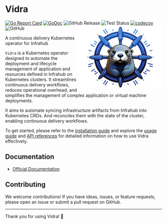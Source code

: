# Vidra
[![Go Report Card](https://goreportcard.com/badge/github.com/kubernetes/kubernetes)](https://goreportcard.com/report/https://github.com/infrahub-operator/vidra) 
[![GoDoc](https://pkg.go.dev/badge/github.com/infrahub-operator/vidra)](https://pkg.go.dev/github.com/infrahub-operator/vidra)
![GitHub Release](https://img.shields.io/github/v/release/infrahub-operator/vidra?include_prereleases&sort=semver)
![Test Status](https://img.shields.io/github/actions/workflow/status/infrahub-operator/vidra/main.yaml?label=Tests)
[![codecov](https://codecov.io/github/infrahub-operator/vidra/graph/badge.svg?token=0JCAWNOMBL)](https://codecov.io/github/infrahub-operator/vidra)
![GitHub](https://img.shields.io/github/license/infrahub-operator/vidra)
<img src=".github/logo.png" alt="Nornir Conditional Runner Logo" height="200" align="right">

A continuous delivery Kubernetes operator for Infrahub

`Vidra` is a Kubernetes operator designed to automate the deployment and lifecycle management of application and resources defined in Infrahub on Kubernetes clusters. It streamlines continuous delivery workflows, reduces operational overhead, and simplifies the management of complex application or virtual machine deployments.

It aims to automate syncing infrastructure artifacts from Infrahub into Kubernetes CRDs. And reconciles them with the state of the cluster, enabling continuous delivery workflows.

To get started, please refer to the [installation guide](https://infrahub-operator.github.io/vidra/guides/install) and explore the [usage guide](https://infrahub-operator.github.io/vidra/guides/usage) and [API references](https://infrahub-operator.github.io/vidra/api-references/) for detailed information on how to use Vidra effectively.

## Documentation

- [Official Documentation](https://infrahub-operator.github.io/vidra/)

## Contributing

We welcome contributions! If you have ideas, issues, or feature requests, please open an issue or submit a pull request on GitHub.

---

Thank you for using Vidra! 🎉
